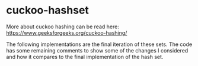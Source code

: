# cuckoo-hashset

More about cuckoo hashing can be read here: https://www.geeksforgeeks.org/cuckoo-hashing/

The following implementations are the final iteration of these sets. The code has some remaining comments to show some of the changes I considered and how it compares to the final implementation of the hash set. 
